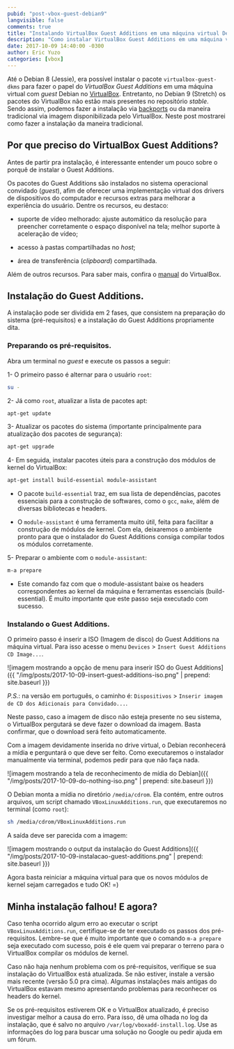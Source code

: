 ```yaml
---
pubid: "post-vbox-guest-debian9"
langvisible: false
comments: true
title: "Instalando VirtualBox Guest Additions em uma máquina virtual Debian 9"
description: "Como instalar VirtualBox Guest Additions em uma máquina virtual Debian 9 (Stretch)."
date: 2017-10-09 14:40:00 -0300
author: Eric Yuzo
categories: [vbox]
---
```

Até o Debian 8 (Jessie), era possível instalar o pacote `virtualbox-guest-dkms` para fazer o papel do *VirtualBox Guest Additions* em uma máquina virtual com *guest* Debian no [VirtualBox](https://www.virtualbox.org/). Entretanto, no Debian 9 (Stretch) os pacotes do VirtualBox não estão mais presentes no repositório *stable*. Sendo assim, podemos fazer a instalação via [backports](https://backports.debian.org/Instructions/) ou da maneira tradicional via imagem disponibilizada pelo VirtualBox. Neste post mostrarei como fazer a instalação da maneira tradicional.

## Por que preciso do VirtualBox Guest Additions?

Antes de partir pra instalação, é interessante entender um pouco sobre o porquê de instalar o Guest Additions.

Os pacotes do Guest Additions são instalados no sistema operacional convidado (*guest*), afim de oferecer uma implementação virtual dos drivers de dispositivos do computador e recursos extras para melhorar a experiência do usuário. Dentre os recursos, eu destaco:

* suporte de vídeo melhorado: ajuste automático da resolução para preencher corretamente o espaço disponível na tela; melhor suporte à aceleração de vídeo;

* acesso à pastas compartilhadas no *host*;

* área de transferência (*clipboard*) compartilhada.

Além de outros recursos. Para saber mais, confira o [manual](https://www.virtualbox.org/manual/ch04.html) do VirtualBox.

## Instalação do Guest Additions.

A instalação pode ser dividida em 2 fases, que consistem na preparação do sistema (pré-requisitos) e a instalação do Guest Additions propriamente dita.

### Preparando os pré-requisitos.

Abra um terminal no *guest* e execute os passos a seguir:

1- O primeiro passo é alternar para o usuário `root`:

```bash
su -
```

2- Já como `root`, atualizar a lista de pacotes apt:

```bash
apt-get update
```

3- Atualizar os pacotes do sistema (importante principalmente para atualização dos pacotes de segurança):

```bash
apt-get upgrade
```

4- Em seguida, instalar pacotes úteis para a construção dos módulos de kernel do VirtualBox:

```bash
apt-get install build-essential module-assistant
```

* O pacote `build-essential` traz, em sua lista de dependências, pacotes essenciais para a construção de softwares, como o `gcc`, `make`, além de diversas bibliotecas e headers.

* O `module-assistant` é uma ferramenta muito útil, feita para facilitar a construção de módulos de kernel. Com ela, deixaremos o ambiente pronto para que o instalador do Guest Additions consiga compilar todos os módulos corretamente.

5- Preparar o ambiente com o `module-assistant`:

```bash
m-a prepare
```

* Este comando faz com que o module-assistant baixe os headers correspondentes ao kernel da máquina e ferramentas essenciais (build-essential). É muito importante que este passo seja executado com sucesso.

### Instalando o Guest Additions.

O primeiro passo é inserir a ISO (Imagem de disco) do Guest Additions na máquina virtual. Para isso acesse o menu `Devices` > `Insert Guest Additions CD Image...`.

![imagem mostrando a opção de menu para inserir ISO do Guest Additions]({{ "/img/posts/2017-10-09-insert-guest-additions-iso.png" | prepend: site.baseurl }})

*P.S.*: na versão em português, o caminho é: `Dispositivos` > `Inserir imagem de CD dos Adicionais para Convidado...`.

Neste passo, caso a imagem de disco não esteja presente no seu sistema, o VirtualBox pergutará se deve fazer o download da imagem. Basta confirmar, que o download será feito automaticamente.

Com a imagem devidamente inserida no drive virtual, o Debian reconhecerá a mídia e perguntará o que deve ser feito. Como executaremos o instalador manualmente via terminal, podemos pedir para que não faça nada.

![imagem mostrando a tela de reconhecimento de mídia do Debian]({{ "/img/posts/2017-10-09-do-nothing-iso.png" | prepend: site.baseurl }})

O Debian monta a mídia no diretório `/media/cdrom`. Ela contém, entre outros arquivos, um script chamado `VBoxLinuxAdditions.run`, que executaremos no terminal (como `root`):

```bash
sh /media/cdrom/VBoxLinuxAdditions.run
```

A saída deve ser parecida com a imagem:

![imagem mostrando o output da instalação do Guest Additions]({{ "/img/posts/2017-10-09-instalacao-guest-additions.png" | prepend: site.baseurl }})

Agora basta reiniciar a máquina virtual para que os novos módulos de kernel sejam carregados e tudo OK! =)

## Minha instalação falhou! E agora?

Caso tenha ocorrido algum erro ao executar o script `VBoxLinuxAdditions.run`, certifique-se de ter executado os passos dos pré-requisitos. Lembre-se que é muito importante que o comando `m-a prepare` seja executado com sucesso, pois é ele quem vai preparar o terreno para o VirtualBox compilar os módulos de kernel.

Caso não haja nenhum problema com os pré-requisitos, verifique se sua instalação do VirtualBox está atualizada. Se não estiver, instale a versão mais recente (versão 5.0 pra cima). Algumas instalações mais antigas do VirtualBox estavam mesmo apresentando problemas para reconhecer os headers do kernel.

Se os pré-requisitos estiverem OK e o VirtualBox atualizado, é preciso investigar melhor a causa do erro. Para isso, dê uma olhada no log da instalação, que é salvo no arquivo `/var/log/vboxadd-install.log`. Use as informações do log para buscar uma solução no Google ou pedir ajuda em um fórum.
